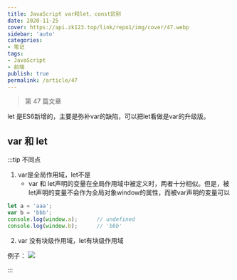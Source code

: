 ```yaml
---
title: JavaScript var和let、const区别
date: 2020-11-25
cover: https://api.zk123.top/link/repo1/img/cover/47.webp
sidebar: 'auto'
categories:
- 笔记
tags:
- JavaScript
- 前端
publish: true
permalink: /article/47
---
```


> 第 47 篇文章
<!-- more -->

let 是ES6新增的，主要是弥补var的缺陷，可以把let看做是var的升级版。
## var 和 let
:::tip 不同点
1. var是全局作用域，let不是
     - var 和 let声明的变量在全局作用域中被定义时，两者十分相似。但是，被let声明的变量不会作为全局对象window的属性，而被var声明的变量可以
 ```js
let a = 'aaa';
var b = 'bbb';
console.log(window.a);      // undefined
console.log(window.b);      // 'bbb'
```

2. var 没有块级作用域，let有块级作用域

例子：
![](https://api.zk123.top/link/repo1/img/2020/js_1.png)

:::